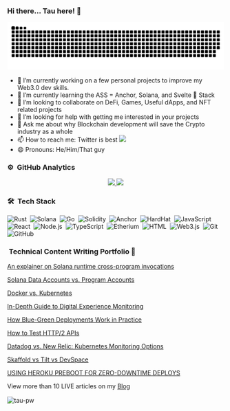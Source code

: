 ### Hi there... Tau here! 👋

<div align="center">
  <a href="https://1999azzar.github.io/1999AZZAR/">
  <img  src="https://github.com/1999AZZAR/1999AZZAR/blob/main/resources/img/grid-snake.svg"
       alt="snake" /></a>
</div>


- 🔭 I’m currently working on a few personal projects to improve my Web3.0 dev skills. 
- 🌱 I’m currently learning the ASS = Anchor, Solana, and Svelte 🍑 Stack
- 👯 I’m looking to collaborate on DeFi, Games, Useful dApps, and NFT related projects
- 🤔 I’m looking for help with getting me interested in your projects
- 💬 Ask me about why Blockchain development will save the Crypto industry as a whole
- 📫 How to reach me: Twitter is best <a href="https://twitter.com/rusiqe"><img src="https://img.shields.io/badge/-twitter?style=flat&logo=Twitter&logoColor=white"/></a>
- 😄 Pronouns: He/Him/That guy

### ⚙️ &nbsp;GitHub Analytics

<p align="center">
<a href="https://github.com/AVS1508">
  <img height="180em" src="https://github-readme-stats-eight-theta.vercel.app/api?username=rusiqe&show_icons=true&theme=algolia&include_all_commits=true&count_private=true"/>
  <img height="180em" src="https://github-readme-stats-eight-theta.vercel.app/api/top-langs/?username=rusiqe&layout=compact&langs_count=8&theme=algolia"/>
</a>
</p>

### 🛠 &nbsp;Tech Stack
![Rust](https://img.shields.io/badge/-Rust-05122A?style=flat&logo=Rust)&nbsp;
![Solana](https://img.shields.io/badge/-Solana-05122A?style=flat&logo=Solana)&nbsp;
![Go](https://img.shields.io/badge/-Go-05122A?style=flat&logo=Go)&nbsp;
![Solidity](https://img.shields.io/badge/-Solidity-05122A?style=flat&logo=Solidity)&nbsp;
![Anchor](https://img.shields.io/badge/-Anchor-05122A?style=flat&logo=Anchor)&nbsp;
![HardHat](https://img.shields.io/badge/-HardHat-05122A?style=flat&logo=HardHat)&nbsp;
![JavaScript](https://img.shields.io/badge/-JavaScript-05122A?style=flat&logo=javascript)&nbsp;
![React](https://img.shields.io/badge/-React-05122A?style=flat&logo=react)&nbsp;
![Node.js](https://img.shields.io/badge/-Node.js-05122A?style=flat&logo=node.js)&nbsp;
![TypeScript](https://img.shields.io/badge/-TypeScript-05122A?style=flat&logo=TypeScript)&nbsp;
![Etherium](https://img.shields.io/badge/-Etherium-05122A?style=flat&logo=Etherium)&nbsp;
![HTML](https://img.shields.io/badge/-HTML-05122A?style=flat&logo=HTML5)&nbsp;
![Web3.js](https://img.shields.io/badge/-Web3.js-05122A?style=flat&logo=web3.js&logoColor=1572B6)&nbsp;
![Git](https://img.shields.io/badge/-Git-05122A?style=flat&logo=git)&nbsp;
![GitHub](https://img.shields.io/badge/-GitHub-05122A?style=flat&logo=github)&nbsp;


### &nbsp;Technical Content Writing Portfolio 🎋

[An explainer on Solana runtime cross-program invocations](https://www.taurai.xyz/an-explainer-on-solana-runtime-cross-program-invocations)&nbsp;

[Solana Data Accounts vs. Program Accounts](https://www.taurai.xyz/solana-data-accounts-vs-program-accounts)&nbsp;

[Docker vs. Kubernetes](https://www.varonis.com/blog/docker-vs-kubernetes)&nbsp;

[In-Depth Guide to Digital Experience Monitoring](https://www.pingdom.com/blog/In-depth-Guide-to-Digital-Experience-Monitoring/)&nbsp;

[How Blue-Green Deployments Work in Practice](https://earthly.dev/blog/blue-green/)&nbsp;

[How to Test HTTP/2 APIs](https://speedscale.com/how-to-test-http-2-apis/)&nbsp;

[Datadog vs. New Relic: Kubernetes Monitoring Options](https://www.containiq.com/post/datadog-vs-new-relic)&nbsp;

[Skaffold vs Tilt vs DevSpace](https://loft.sh/blog/skaffold-vs-tilt-vs-devspace/)&nbsp;

[USING HEROKU PREBOOT FOR ZERO-DOWNTIME DEPLOYS](https://railsautoscale.com/heroku-preboot/)&nbsp;

View more than 10 LIVE articles on my [Blog](https://www.taurai.xyz/)

<p><img align="center" src="https://github.com/Adam-pw/Adam-pw/blob/main/animation_500_kxa883sd.gif" alt="tau-pw" /></p>
